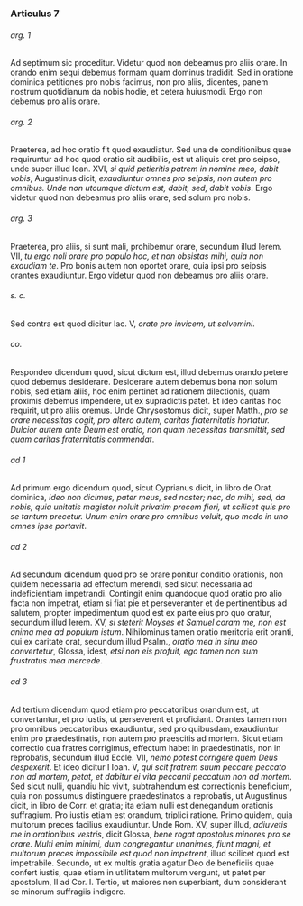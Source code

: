 ### Articulus 7

###### arg. 1
Ad septimum sic proceditur. Videtur quod non debeamus pro aliis orare. In orando enim sequi debemus formam quam dominus tradidit. Sed in oratione dominica petitiones pro nobis facimus, non pro aliis, dicentes, panem nostrum quotidianum da nobis hodie, et cetera huiusmodi. Ergo non debemus pro aliis orare.

###### arg. 2
Praeterea, ad hoc oratio fit quod exaudiatur. Sed una de conditionibus quae requiruntur ad hoc quod oratio sit audibilis, est ut aliquis oret pro seipso, unde super illud Ioan. XVI, *si quid petieritis patrem in nomine meo, dabit vobis*, Augustinus dicit, *exaudiuntur omnes pro seipsis, non autem pro omnibus. Unde non utcumque dictum est, dabit, sed, dabit vobis*. Ergo videtur quod non debeamus pro aliis orare, sed solum pro nobis.

###### arg. 3
Praeterea, pro aliis, si sunt mali, prohibemur orare, secundum illud Ierem. VII, *tu ergo noli orare pro populo hoc, et non obsistas mihi, quia non exaudiam te*. Pro bonis autem non oportet orare, quia ipsi pro seipsis orantes exaudiuntur. Ergo videtur quod non debeamus pro aliis orare.

###### s. c.
Sed contra est quod dicitur Iac. V, *orate pro invicem, ut salvemini*.

###### co.
Respondeo dicendum quod, sicut dictum est, illud debemus orando petere quod debemus desiderare. Desiderare autem debemus bona non solum nobis, sed etiam aliis, hoc enim pertinet ad rationem dilectionis, quam proximis debemus impendere, ut ex supradictis patet. Et ideo caritas hoc requirit, ut pro aliis oremus. Unde Chrysostomus dicit, super Matth., *pro se orare necessitas cogit, pro altero autem, caritas fraternitatis hortatur. Dulcior autem ante Deum est oratio, non quam necessitas transmittit, sed quam caritas fraternitatis commendat*.

###### ad 1
Ad primum ergo dicendum quod, sicut Cyprianus dicit, in libro de Orat. dominica, *ideo non dicimus, pater meus, sed noster; nec, da mihi, sed, da nobis, quia unitatis magister noluit privatim precem fieri, ut scilicet quis pro se tantum precetur. Unum enim orare pro omnibus voluit, quo modo in uno omnes ipse portavit*.

###### ad 2
Ad secundum dicendum quod pro se orare ponitur conditio orationis, non quidem necessaria ad effectum merendi, sed sicut necessaria ad indeficientiam impetrandi. Contingit enim quandoque quod oratio pro alio facta non impetrat, etiam si fiat pie et perseveranter et de pertinentibus ad salutem, propter impedimentum quod est ex parte eius pro quo oratur, secundum illud Ierem. XV, *si steterit Moyses et Samuel coram me, non est anima mea ad populum istum*. Nihilominus tamen oratio meritoria erit oranti, qui ex caritate orat, secundum illud Psalm., *oratio mea in sinu meo convertetur*, Glossa, idest, *etsi non eis profuit, ego tamen non sum frustratus mea mercede*.

###### ad 3
Ad tertium dicendum quod etiam pro peccatoribus orandum est, ut convertantur, et pro iustis, ut perseverent et proficiant. Orantes tamen non pro omnibus peccatoribus exaudiuntur, sed pro quibusdam, exaudiuntur enim pro praedestinatis, non autem pro praescitis ad mortem. Sicut etiam correctio qua fratres corrigimus, effectum habet in praedestinatis, non in reprobatis, secundum illud Eccle. VII, *nemo potest corrigere quem Deus despexerit*. Et ideo dicitur I Ioan. V, *qui scit fratrem suum peccare peccato non ad mortem, petat, et dabitur ei vita peccanti peccatum non ad mortem*. Sed sicut nulli, quandiu hic vivit, subtrahendum est correctionis beneficium, quia non possumus distinguere praedestinatos a reprobatis, ut Augustinus dicit, in libro de Corr. et gratia; ita etiam nulli est denegandum orationis suffragium. Pro iustis etiam est orandum, triplici ratione. Primo quidem, quia multorum preces facilius exaudiuntur. Unde Rom. XV, super illud, *adiuvetis me in orationibus vestris*, dicit Glossa, *bene rogat apostolus minores pro se orare. Multi enim minimi, dum congregantur unanimes, fiunt magni, et multorum preces impossibile est quod non impetrent*, illud scilicet quod est impetrabile. Secundo, ut ex multis gratia agatur Deo de beneficiis quae confert iustis, quae etiam in utilitatem multorum vergunt, ut patet per apostolum, II ad Cor. I. Tertio, ut maiores non superbiant, dum considerant se minorum suffragiis indigere.


